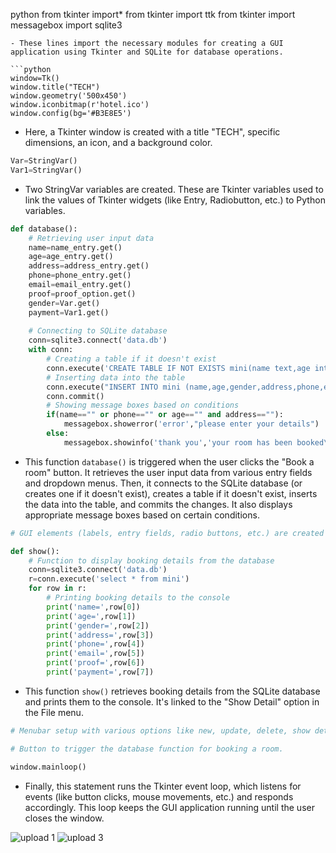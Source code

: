 python
from tkinter import*
from tkinter import ttk
from tkinter import messagebox
import sqlite3
```
- These lines import the necessary modules for creating a GUI application using Tkinter and SQLite for database operations.

```python
window=Tk()
window.title("TECH")
window.geometry('500x450')
window.iconbitmap(r'hotel.ico')
window.config(bg='#B3E8E5')
```
- Here, a Tkinter window is created with a title "TECH", specific dimensions, an icon, and a background color.

```python
Var=StringVar()
Var1=StringVar()
```
- Two StringVar variables are created. These are Tkinter variables used to link the values of Tkinter widgets (like Entry, Radiobutton, etc.) to Python variables.

```python
def database():
    # Retrieving user input data
    name=name_entry.get()
    age=age_entry.get()
    address=address_entry.get()
    phone=phone_entry.get()
    email=email_entry.get()
    proof=proof_option.get()
    gender=Var.get()
    payment=Var1.get()
    
    # Connecting to SQLite database
    conn=sqlite3.connect('data.db')
    with conn:
        # Creating a table if it doesn't exist
        conn.execute('CREATE TABLE IF NOT EXISTS mini(name text,age int(2),gender,address varchar,phone int(10),email varchar,proof,payment)')
        # Inserting data into the table
        conn.execute("INSERT INTO mini (name,age,gender,address,phone,email,proof,payment)VALUES(?,?,?,?,?,?,?,?)",(name,age,gender,address,phone,email,proof,payment))
        conn.commit()
        # Showing message boxes based on conditions
        if(name=="" or phone=="" or age=="" and address==""):
            messagebox.showerror('error',"please enter your details")
        else:
            messagebox.showinfo('thank you','your room has been booked\nsuccesfully')
```
- This function `database()` is triggered when the user clicks the "Book a room" button. It retrieves the user input data from various entry fields and dropdown menus. Then, it connects to the SQLite database (or creates one if it doesn't exist), creates a table if it doesn't exist, inserts the data into the table, and commits the changes. It also displays appropriate message boxes based on certain conditions.

```python
# GUI elements (labels, entry fields, radio buttons, etc.) are created and placed in the window using grid layout.
```

```python
def show():
    # Function to display booking details from the database
    conn=sqlite3.connect('data.db')
    r=conn.execute('select * from mini')
    for row in r:
        # Printing booking details to the console
        print('name=',row[0])
        print('age=',row[1])
        print('gender=',row[2])
        print('address=',row[3])
        print('phone=',row[4])
        print('email=',row[5])
        print('proof=',row[6])
        print('payment=',row[7])
```
- This function `show()` retrieves booking details from the SQLite database and prints them to the console. It's linked to the "Show Detail" option in the File menu.

```python
# Menubar setup with various options like new, update, delete, show detail, and exit.
```

```python
# Button to trigger the database function for booking a room.
```

```python
window.mainloop()
```
- Finally, this statement runs the Tkinter event loop, which listens for events (like button clicks, mouse movements, etc.) and responds accordingly. This loop keeps the GUI application running until the user closes the window.


![upload 1](https://github.com/sreeramsr/Tkinter--sqlite3-Tech-launch/assets/135236418/f1c88182-8b9a-46da-8255-7e29c5a4ca3e)
![upload 3](https://github.com/sreeramsr/Tkinter--sqlite3-Tech-launch/assets/135236418/90ccaa90-36c6-4ba7-bf7f-b68d4005c583)

